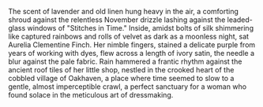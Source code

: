 The scent of lavender and old linen hung heavy in the air, a comforting shroud against the relentless November drizzle lashing against the leaded-glass windows of "Stitches in Time."  Inside, amidst bolts of silk shimmering like captured rainbows and rolls of velvet as dark as a moonless night, sat Aurelia Clementine Finch.  Her nimble fingers, stained a delicate purple from years of working with dyes, flew across a length of ivory satin, the needle a blur against the pale fabric.  Rain hammered a frantic rhythm against the ancient roof tiles of her little shop, nestled in the crooked heart of the cobbled village of Oakhaven, a place where time seemed to slow to a gentle, almost imperceptible crawl, a perfect sanctuary for a woman who found solace in the meticulous art of dressmaking.
